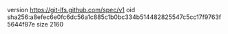 version https://git-lfs.github.com/spec/v1
oid sha256:a8efec6e0fc6dc56a1c885c1b0bc334b514482825547c5cc17f9763f5644f87e
size 2160
